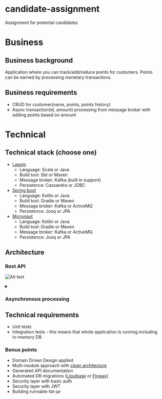# candidate-assignment
Assignment for potential candidates

# Business 

## Business background
Application where you can track/add/reduce points for customers. Points can be earned by processing
monetary transactions.

## Business requirements

* CRUD for customer(name, points, points history)
* Async transaction(id, amount) processing from message broker with adding points based on amount

# Technical 

## Technical stack (choose one)

* [Lagom](https://www.lagomframework.com/)
  * Language: Scala or Java 
  * Build tool: Sbt or Maven
  * Message broker: Kafka (built in support)
  * Persistence: Cassandra or JDBC 
* [Spring boot](https://spring.io/projects/spring-boot)
  * Language: Kotlin or Java 
  * Build tool: Gradle or Maven
  * Message broker: Kafka or ActiveMQ
  * Persistence: Jooq or JPA 
* [Micronaut](https://micronaut.io/)
  * Language: Kotlin or Java 
  * Build tool: Gradle or Maven
  * Message broker: Kafka or ActiveMQ
  * Persistence: Jooq or JPA

## Architecture

### Rest API

![Alt text](https://g.gravizo.com/source/custom_mark10?https://raw.githubusercontent.com/bassmake/candidate-assignment/master/README.md)
<details> 
<summary></summary>
custom_mark10
  digraph G {
    size ="4,4";
    main [shape=box];
    main -> parse [weight=8];
    parse -> execute;
    main -> init [style=dotted];
    main -> cleanup;
    execute -> { make_string; printf};
    init -> make_string;
    edge [color=red];
    main -> printf [style=bold,label="100 times"];
    make_string [label="make a string"];
    node [shape=box,style=filled,color=".7 .3 1.0"];
    execute -> compare;
  }
custom_mark10
</details>

### Asynchronous processing

## Technical requirements

* Unit tests
* Integration tests - this means that whole application is running including in-memory DB

### Bonus points

* Domain Driven Design applied
* Multi-module approach with [clean architecture](https://medium.freecodecamp.org/a-quick-introduction-to-clean-architecture-990c014448d2)
* Generated API documentation
* Automated DB migrations ([Liquibase](https://www.liquibase.org/) or [Flyway](https://flywaydb.org/))
* Security layer with basic auth
* Security layer with JWT
* Building runnable fat-jar